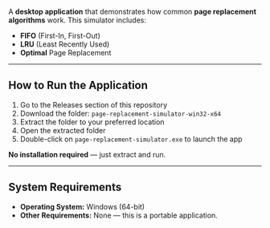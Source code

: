 A **desktop application** that demonstrates how common **page replacement algorithms** work. This simulator includes:
- **FIFO** (First-In, First-Out)  
- **LRU** (Least Recently Used)  
- **Optimal** Page Replacement  

---

##  How to Run the Application

1. Go to the Releases section of this repository  
2. Download the folder: `page-replacement-simulator-win32-x64`  
3. Extract the folder to your preferred location  
4. Open the extracted folder  
5. Double-click on `page-replacement-simulator.exe` to launch the app  

**No installation required** — just extract and run.

---

## System Requirements

- **Operating System:** Windows (64-bit)  
- **Other Requirements:** None — this is a portable application.


